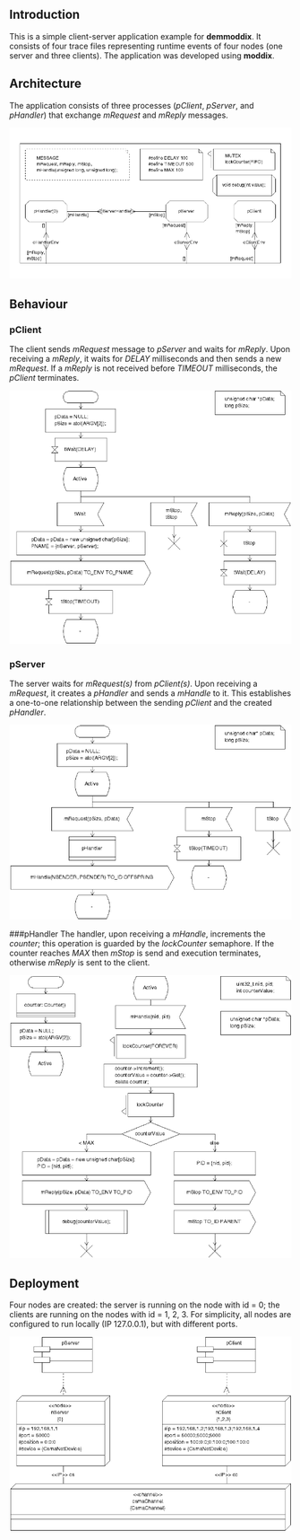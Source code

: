 ## Introduction

This is a simple client-server application example for **demmoddix**. It consists of four trace files representing
runtime events of four nodes (one server and three clients). The application was developed using **moddix**.  

## Architecture

The application consists of three processes (*pClient*, *pServer*, and *pHandler*) that exchange *mRequest* and *mReply* messages.

![alt text](https://github.com/mbrumbulli/demoddix/raw/master/example/architecture.png "client-server: architecture")

## Behaviour

### pClient

The client sends *mRequest* message to *pServer* and waits for *mReply*. Upon receiving a *mReply*, 
it waits for *DELAY* milliseconds and then sends a new *mRequest*.
If a *mReply* is not received before *TIMEOUT* milliseconds, the *pClient* terminates.

![alt text](https://github.com/mbrumbulli/demoddix/raw/master/example/client.png "client-server: pClient behaviour")

### pServer

The server waits for *mRequest(s)* from *pClient(s)*. Upon receiving a *mRequest*, it creates a *pHandler* and sends a *mHandle* to it.
This establishes a one-to-one relationship between the sending *pClient* and the created *pHandler*.

![alt text](https://github.com/mbrumbulli/demoddix/raw/master/example/server.png "client-server: pServer behaviour")

###pHandler
The handler, upon receiving a *mHandle*, increments the *counter*; this operation is guarded by the *lockCounter* semaphore.
If the counter reaches *MAX* then *mStop* is send and execution terminates, otherwise *mReply* is sent to the client.

![alt text](https://github.com/mbrumbulli/demoddix/raw/master/example/handler.png "client-server: pHandler behaviour")

## Deployment

Four nodes are created: the server is running on the node with id = 0; 
the clients are running on the nodes with id = 1, 2, 3.
For simplicity, all nodes are configured to run locally (IP 127.0.0.1), but with different ports.

![alt text](https://github.com/mbrumbulli/demoddix/raw/master/example/deployment.png "client-server: deployment")
